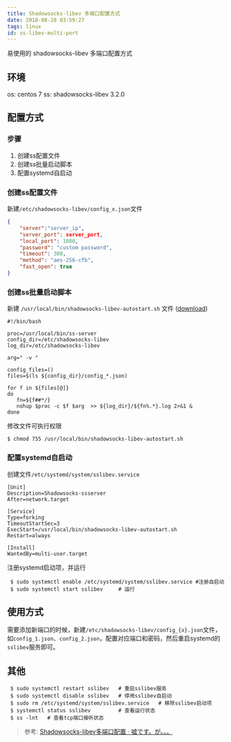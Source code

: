 ```yaml
---
title: Shadowsocks-libev 多端口配置方式
date: 2018-08-28 03:59:27
tags: linux
id: ss-libev-multi-port
---
```

易使用的 shadowsocks-libev 多端口配置方式

<!--more-->

## 环境
os: centos 7 
ss: shadowsocks-libev 3.2.0

## 配置方式
### 步骤
1. 创建ss配置文件
2. 创建ss批量启动脚本
3. 配置systemd自启动

### 创建ss配置文件
新建`/etc/shadowsocks-libev/config_x.json`文件
```json
{
    "server":"server_ip",
    "server_port": server_port,
    "local_port": 1080,
    "password": "custom password",
    "timeout": 300,
    "method": "aes-256-cfb",
    "fast_open": true
}
```

### 创建ss批量启动脚本
新建 `/usr/local/bin/shadowsocks-libev-autostart.sh` 文件 ([download](shadowsocks-libev-autostart.sh))
```shell
#!/bin/bash

proc=/usr/local/bin/ss-server
config_dir=/etc/shadowsocks-libev
log_dir=/etc/shadowsocks-libev

arg=" -v "

config_files=()
files=$(ls ${config_dir}/config_*.json)

for f in ${files[@]}
do 
   fn=${f##*/}
   nohup $proc -c $f $arg  >> ${log_dir}/${fn%.*}.log 2>&1 &
done
```
修改文件可执行权限
```shell
$ chmod 755 /usr/local/bin/shadowsocks-libev-autostart.sh
```

### 配置systemd自启动
创建文件`/etc/systemd/system/sslibev.service`
```service
[Unit]
Description=Shadowsocks-ssserver
After=network.target

[Service]
Type=forking
TimeoutStartSec=3
ExecStart=/usr/local/bin/shadowsocks-libev-autostart.sh
Restart=always

[Install]
WantedBy=multi-user.target
```
注册systemd启动项，并运行

```shell
 $ sudo systemctl enable /etc/systemd/system/sslibev.service #注册自启动
 $ sudo systemctl start sslibev     # 运行
```

## 使用方式
需要添加新端口的时候，新建`/etc/shadowsocks-libev/config_{x}.json`文件，如`config_1.json`、`config_2.json`，配置对应端口和密码，然后重启systemd的`sslibev`服务即可。

## 其他
```shell
 $ sudo systemctl restart sslibev   # 重启sslibev服务
 $ sudo systemctl disable sslibev   # 停用sslibev自启动
 $ sudo rm /etc/systemd/system/sslibev.service   # 移除sslibev启动项
 $ systemctl status sslibev         # 查看运行状态
 $ ss -lnt   # 查看tcp端口接听状态
```

> 参考: [Shadowsocks-libev多端口配置 · 嘘です。が。。。](https://usodesu.ga/2018-06-21/Shadowsocks-libev-Multiple-Port-with-Systemd/)
